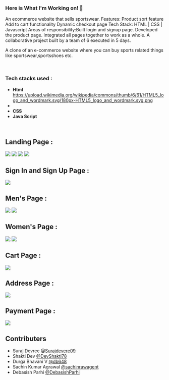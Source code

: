### Here is What I'm Working on! 👋

An ecommerce website that sells sportswear. Features: Product sort feature Add to cart functionality Dynamic checkout page  Tech Stack: HTML | CSS | 
Javascript  Areas of responsibility:Built login and signup page. Developed the product page. Integrated all pages together to work as a whole. 
A collaborative project built by a team of 6 executed in 5 days.

A clone of an e-commerce website where you can buy sports related things like sportswear,sportsshoes etc.

​
### Tech stacks used :

*  **Html** https://upload.wikimedia.org/wikipedia/commons/thumb/6/61/HTML5_logo_and_wordmark.svg/180px-HTML5_logo_and_wordmark.svg.png 
*  
*  **CSS** 
*  **Java Script** 

​

## Landing Page :

<img src="https://i.imgur.com/VRi6EBF.png">
<img src="https://i.imgur.com/dj1xpXZ.png">
<img src="https://i.imgur.com/WzjQZrg.png">
<img src="https://i.imgur.com/UIn6vCo.png">

## Sign In and Sign Up Page :

<img src="https://i.imgur.com/bR49I8r.png">

## Men's Page :

<img src="https://i.imgur.com/70aK4IQ.png">
<img src="https://i.imgur.com/V1lPjsk.png">

## Women's Page :

<img src="https://i.imgur.com/93DQhYl.png">
<img src="https://i.imgur.com/7jmZkhK.png">


## Cart Page :

<img src="https://i.imgur.com/cyLtMh9.png">


## Address Page :

<img src="https://i.imgur.com/yMRMzdJ.png">


## Payment Page :

<img src="https://i.imgur.com/73fnURC.png">

## Contributers

- Suraj Devree <a href="https://github.com/Surajdevere09">@Surajdevere09</a>
- Shakti Dev <a href="https://github.com/DevShakti78">@DevShakti78</a>
- Durga Bhavani V <a href="https://github.com/db648">@db648</a>
- Sachin Kumar Agrawal <a href="https://github.com/sachinrawagent">@sachinrawagent</a>
- Debasish Parhi <a href="https://github.com/DebasishParhi">@DebasishParhi</a>
